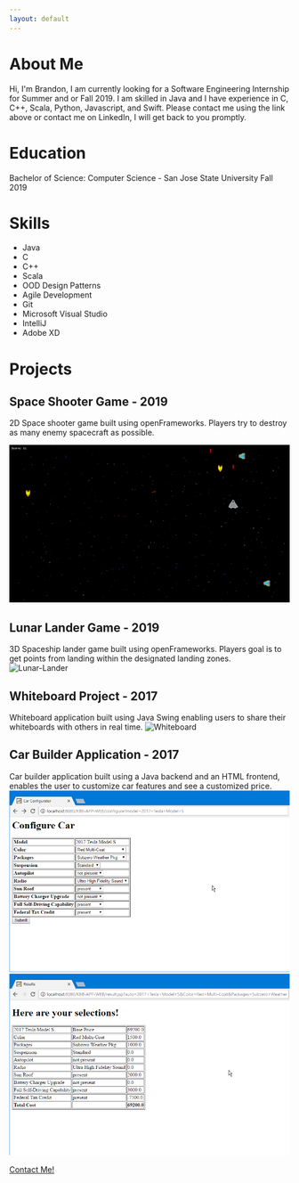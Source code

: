 ```yaml
---
layout: default
---
```


# About Me

Hi, I'm Brandon, I am currently looking for a Software Engineering Internship for Summer and or Fall 2019. I am skilled in Java and I have experience in C, C++, Scala, Python, Javascript, and Swift. Please contact me using the link above or contact me on LinkedIn, I will get back to you promptly.

# Education

Bachelor of Science: Computer Science - San Jose State University Fall 2019

# Skills

*   Java
*   C
*   C++
*   Scala
*   OOD Design Patterns
*   Agile Development
*   Git
*   Microsoft Visual Studio
*   IntelliJ
*   Adobe XD

# Projects

## Space Shooter Game - 2019

2D Space shooter game built using openFrameworks. Players try to destroy as many enemy spacecraft as possible.

![Space-Shooter](assets/space-shooter.gif)

## Lunar Lander Game - 2019

3D Spaceship lander game built using openFrameworks. Players goal is to get points from landing within the designated landing zones.
![Lunar-Lander](assets/lunar-lander.gif)

## Whiteboard Project - 2017

Whiteboard application built using Java Swing enabling users to share their whiteboards with others in real time.
![Whiteboard](assets/whiteboard.gif)

## Car Builder Application - 2017

Car builder application built using a Java backend and an HTML frontend, enables the user to customize car features and see a customized price.
![Car-Builder1](assets/car-builder-1.png)
![Car-Builder2](assets/car-builder-2.png)


[Contact Me!](https://goo.gl/forms/a9pudj0Qp75bmENh1 "Contact Me!")
